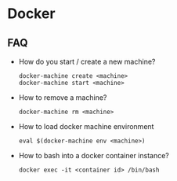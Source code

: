# Docker

## FAQ

* How do you start / create a new machine?

    ```
    docker-machine create <machine>
    docker-machine start <machine>
    ```

* How to remove a machine?

    ```
    docker-machine rm <machine>
    ```

* How to load docker machine environment

    ```
    eval $(docker-machine env <machine>)
    ```

* How to bash into a docker container instance?

    ```
    docker exec -it <container id> /bin/bash
    ```



